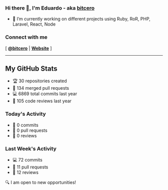 ### Hi there 👋, I'm Eduardo - aka [bitcero](https://bitcero.dev)

- 🔭 I’m currently working on different projects using Ruby, RoR, PHP, Laravel, React, Node

### Connect with me

[ [**@bitcero**](https://twitter.com/bitcero/) |
[**Website**](https://eduardocortes.mx) ]

---

<!--SECTION:stats-->
## My GitHub Stats

- 🏆 30 repositories created
- 🔀 134 merged pull requests
- 💻 6869 total commits last year
- 🧐 105 code reviews last year

### Today's Activity

- 📝 0 commits
- 🤝 0 pull requests
- 👀 0 reviews

### Last Week's Activity

- 💻 72 commits
- 🤝 11 pull requests
- 👀 12 reviews

🔍 I am open to new opportunities!
  <!--/SECTION:stats-->
